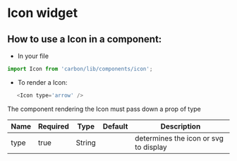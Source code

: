 # Icon widget

## How to use a Icon in a component:

* In your file

```javascript
import Icon from 'carbon/lib/components/icon';
```

*  To render a Icon:

```javascript
   <Icon type='arrow' />
```

 The component rendering the Icon must pass down a prop of type

| Name          | Required    | Type           | Default       | Description   |
| ------------- | ----------- | -------------  | ------------- | ------------- |
| type          | true        | String         |               | determines the icon or svg to display
